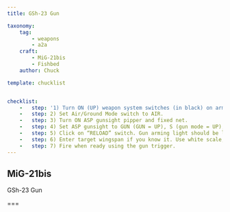 ```yaml
---
title: GSh-23 Gun

taxonomy:
    tag:
        - weapons
        - a2a
    craft:
        - MiG-21bis
        - Fishbed
    author: Chuck

template: chucklist


checklist:
    -   step: '1) Turn ON (UP) weapon system switches (in black) on armament panel. (Note: Pylons have to be powered as well, especially if you want to use gunpods)'
    -   step: 2) Set Air/Ground Mode switch to AIR.
    -   step: 3) Turn ON ASP gunsight pipper and fixed net.
    -   step: 4) Set ASP gunsight to GUN (GUN = UP), S (gun mode = UP), AUT (automatic = UP) and ASP  mode (GYRO = DOWN).
    -   step: 5) Click on “RELOAD” switch. Gun arming light should be lit.
    -   step: 6) Enter target wingspan if you know it. Use white scale; red scale window is for missiles.
    -   step: 7) Fire when ready using the gun trigger. 
---
```


## MiG-21bis 
GSh-23 Gun

===

